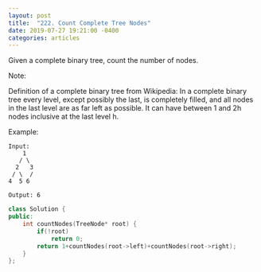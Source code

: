 ```yaml
---
layout: post
title:  "222. Count Complete Tree Nodes"
date: 2019-07-27 19:21:00 -0400
categories: articles
---
```

Given a complete binary tree, count the number of nodes.

Note:

Definition of a complete binary tree from Wikipedia:
In a complete binary tree every level, except possibly the last, is completely filled, and all nodes in the last level are as far left as possible. It can have between 1 and 2h nodes inclusive at the last level h.

Example:
```
Input: 
    1
   / \
  2   3
 / \  /
4  5 6

Output: 6
```

```c++
class Solution {
public:
    int countNodes(TreeNode* root) {
        if(!root)
            return 0;
        return 1+countNodes(root->left)+countNodes(root->right);
    }
};
```